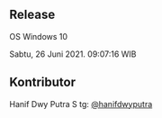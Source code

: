 ## Release

OS Windows 10

Sabtu, 26 Juni 2021.
09:07:16 WIB

## Kontributor

Hanif Dwy Putra S
tg: [@hanifdwyputra](https://t.me/hanifdwyputra)